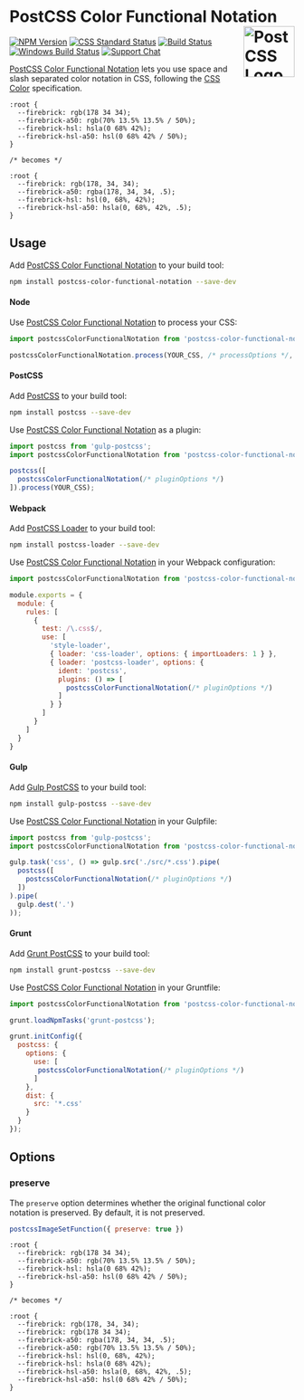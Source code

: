 # PostCSS Color Functional Notation [<img src="https://postcss.github.io/postcss/logo.svg" alt="PostCSS Logo" width="90" height="90" align="right">][postcss]

[![NPM Version][npm-img]][npm-url]
[![CSS Standard Status][css-img]][css-url]
[![Build Status][cli-img]][cli-url]
[![Windows Build Status][win-img]][win-url]
[![Support Chat][git-img]][git-url]

[PostCSS Color Functional Notation] lets you use space and slash separated
color notation in CSS, following the [CSS Color] specification.

```pcss
:root {
  --firebrick: rgb(178 34 34);
  --firebrick-a50: rgb(70% 13.5% 13.5% / 50%);
  --firebrick-hsl: hsla(0 68% 42%);
  --firebrick-hsl-a50: hsl(0 68% 42% / 50%);
}

/* becomes */

:root {
  --firebrick: rgb(178, 34, 34);
  --firebrick-a50: rgba(178, 34, 34, .5);
  --firebrick-hsl: hsl(0, 68%, 42%);
  --firebrick-hsl-a50: hsla(0, 68%, 42%, .5);
}
```

## Usage

Add [PostCSS Color Functional Notation] to your build tool:

```bash
npm install postcss-color-functional-notation --save-dev
```

#### Node

Use [PostCSS Color Functional Notation] to process your CSS:

```js
import postcssColorFunctionalNotation from 'postcss-color-functional-notation';

postcssColorFunctionalNotation.process(YOUR_CSS, /* processOptions */, /* pluginOptions */);
```

#### PostCSS

Add [PostCSS] to your build tool:

```bash
npm install postcss --save-dev
```

Use [PostCSS Color Functional Notation] as a plugin:

```js
import postcss from 'gulp-postcss';
import postcssColorFunctionalNotation from 'postcss-color-functional-notation';

postcss([
  postcssColorFunctionalNotation(/* pluginOptions */)
]).process(YOUR_CSS);
```

#### Webpack

Add [PostCSS Loader] to your build tool:

```bash
npm install postcss-loader --save-dev
```

Use [PostCSS Color Functional Notation] in your Webpack configuration:

```js
import postcssColorFunctionalNotation from 'postcss-color-functional-notation';

module.exports = {
  module: {
    rules: [
      {
        test: /\.css$/,
        use: [
          'style-loader',
          { loader: 'css-loader', options: { importLoaders: 1 } },
          { loader: 'postcss-loader', options: {
            ident: 'postcss',
            plugins: () => [
              postcssColorFunctionalNotation(/* pluginOptions */)
            ]
          } }
        ]
      }
    ]
  }
}
```

#### Gulp

Add [Gulp PostCSS] to your build tool:

```bash
npm install gulp-postcss --save-dev
```

Use [PostCSS Color Functional Notation] in your Gulpfile:

```js
import postcss from 'gulp-postcss';
import postcssColorFunctionalNotation from 'postcss-color-functional-notation';

gulp.task('css', () => gulp.src('./src/*.css').pipe(
  postcss([
    postcssColorFunctionalNotation(/* pluginOptions */)
  ])
).pipe(
  gulp.dest('.')
));
```

#### Grunt

Add [Grunt PostCSS] to your build tool:

```bash
npm install grunt-postcss --save-dev
```

Use [PostCSS Color Functional Notation] in your Gruntfile:

```js
import postcssColorFunctionalNotation from 'postcss-color-functional-notation';

grunt.loadNpmTasks('grunt-postcss');

grunt.initConfig({
  postcss: {
    options: {
      use: [
       postcssColorFunctionalNotation(/* pluginOptions */)
      ]
    },
    dist: {
      src: '*.css'
    }
  }
});
```

## Options

### preserve

The `preserve` option determines whether the original functional color notation
is preserved. By default, it is not preserved.

```js
postcssImageSetFunction({ preserve: true })
```

```pcss
:root {
  --firebrick: rgb(178 34 34);
  --firebrick-a50: rgb(70% 13.5% 13.5% / 50%);
  --firebrick-hsl: hsla(0 68% 42%);
  --firebrick-hsl-a50: hsl(0 68% 42% / 50%);
}

/* becomes */

:root {
  --firebrick: rgb(178, 34, 34);
  --firebrick: rgb(178 34 34);
  --firebrick-a50: rgba(178, 34, 34, .5);
  --firebrick-a50: rgb(70% 13.5% 13.5% / 50%);
  --firebrick-hsl: hsl(0, 68%, 42%);
  --firebrick-hsl: hsla(0 68% 42%);
  --firebrick-hsl-a50: hsla(0, 68%, 42%, .5);
  --firebrick-hsl-a50: hsl(0 68% 42% / 50%);
}
```

[cli-img]: https://img.shields.io/travis/jonathantneal/postcss-color-functional-notation.svg
[cli-url]: https://travis-ci.org/jonathantneal/postcss-color-functional-notation
[css-img]: https://cssdb.org/badge/color-functional-notation.svg
[css-url]: https://cssdb.org/#color-functional-notation
[git-img]: https://img.shields.io/badge/support-chat-blue.svg
[git-url]: https://gitter.im/postcss/postcss
[npm-img]: https://img.shields.io/npm/v/postcss-color-functional-notation.svg
[npm-url]: https://www.npmjs.com/package/postcss-color-functional-notation
[win-img]: https://img.shields.io/appveyor/ci/jonathantneal/postcss-color-functional-notation.svg
[win-url]: https://ci.appveyor.com/project/jonathantneal/postcss-color-functional-notation

[CSS Color]: https://drafts.csswg.org/css-color/#ref-for-funcdef-rgb%E2%91%A1%E2%91%A0
[Gulp PostCSS]: https://github.com/postcss/gulp-postcss
[Grunt PostCSS]: https://github.com/nDmitry/grunt-postcss
[PostCSS]: https://github.com/postcss/postcss
[PostCSS Loader]: https://github.com/postcss/postcss-loader
[PostCSS Color Functional Notation]: https://github.com/jonathantneal/postcss-color-functional-notation
